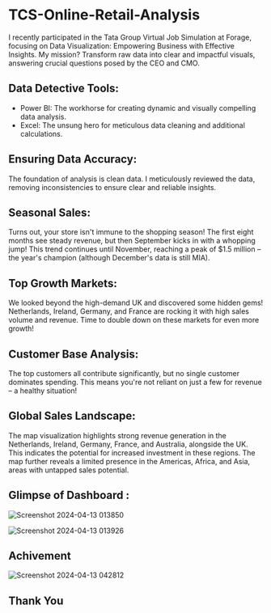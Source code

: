 # TCS-Online-Retail-Analysis
I recently participated in the Tata Group Virtual Job Simulation at Forage, focusing on Data Visualization: Empowering Business with Effective Insights. My mission? Transform raw data into clear and impactful visuals, answering crucial questions posed by the CEO and CMO.


## Data Detective Tools:
- Power BI: The workhorse for creating dynamic and visually compelling data analysis.
- Excel: The unsung hero for meticulous data cleaning and additional calculations.

## Ensuring Data Accuracy: 
The foundation of analysis is clean data. I meticulously reviewed the data, removing inconsistencies to ensure clear and reliable insights.

## Seasonal Sales: 
Turns out, your store isn't immune to the shopping season! The first eight months see steady revenue, but then September kicks in with a whopping jump! This trend continues until November, reaching a peak of $1.5 million – the year's champion (although December's data is still MIA).

## Top Growth Markets: 
We looked beyond the high-demand UK and discovered some hidden gems!  Netherlands, Ireland, Germany, and France are rocking it with high sales volume and revenue. Time to double down on these markets for even more growth!

## Customer Base Analysis:  
The top customers all contribute significantly, but no single customer dominates spending. This means you're not reliant on just a few for revenue – a healthy situation!

## Global Sales Landscape: 
The map visualization highlights strong revenue generation in the Netherlands, Ireland, Germany, France, and Australia, alongside the UK. This indicates the potential for increased investment in these regions.  The map further reveals a limited presence in the Americas, Africa, and Asia, areas with untapped sales potential.

## Glimpse of Dashboard :
![Screenshot 2024-04-13 013850](https://github.com/Raee14/TCS--Online-Retail-Analysis/assets/135542056/214da330-0370-43b1-af77-a49c94b02abd)

![Screenshot 2024-04-13 013926](https://github.com/Raee14/TCS--Online-Retail-Analysis/assets/135542056/a2850bcd-64b4-453f-a96a-e4322898928b)

## Achivement
![Screenshot 2024-04-13 042812](https://github.com/Raee14/TCS--Online-Retail-Analysis/assets/135542056/c1b52dae-052e-44d9-8302-b39352223fda)

## Thank You




